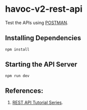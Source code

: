 # havoc-v2-rest-api

Test the APIs using [POSTMAN](https://www.postman.com/). 
## Installing Dependencies
`npm install`

## Starting the API Server
`npm run dev`

## References:

1. [REST API Tutorial Series](https://www.youtube.com/playlist?list=PL55RiY5tL51q4D-B63KBnygU6opNPFk_q).